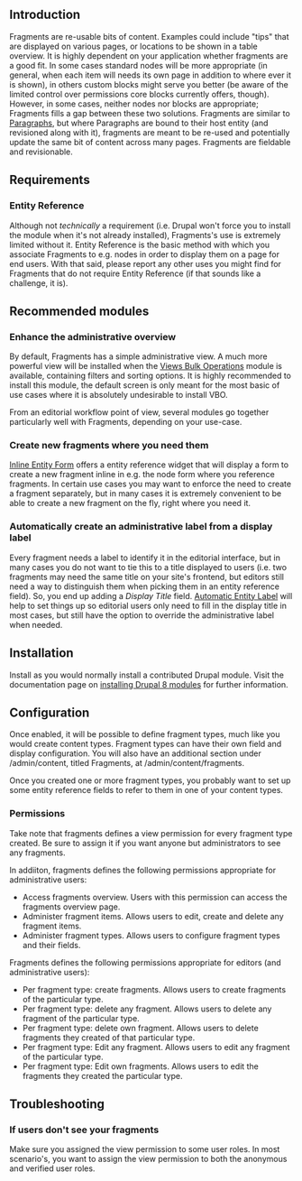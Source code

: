 Introduction
------------
Fragments are re-usable bits of content. Examples could include "tips"
that are displayed on various pages, or locations to be shown in a table 
overview. It is highly dependent on your application whether fragments 
are a good fit. In some cases standard nodes will be more appropriate 
(in general, when each item will needs its own page in addition to where 
ever it is shown), in others custom blocks might serve you better (be
aware of the limited control over permissions core blocks currently 
offers, though). However, in some cases, neither nodes nor blocks are 
appropriate; Fragments fills a gap between these two solutions. 
Fragments are similar to 
[Paragraphs](https://www.drupal.org/project/paragraphs), but where 
Paragraphs are bound to their host entity (and revisioned along with 
it), fragments are meant to be re-used and potentially update the same 
bit of content across many pages. Fragments are fieldable and 
revisionable.

Requirements
------------
### Entity Reference
Although not *technically* a requirement (i.e. Drupal won't force you to
install the module when it's not already installed), Fragments's use is
extremely limited without it. Entity Reference is the basic method with
which you associate Fragments to e.g. nodes in order to display them on
a page for end users. With that said, please report any other uses you
might find for Fragments that do not require Entity Reference (if that
sounds like a challenge, it is).

Recommended modules
-------------------
### Enhance the administrative overview
By default, Fragments has a simple administrative view. A much more 
powerful view will be installed when the 
[Views Bulk Operations](https://www.drupal.org/project/views_bulk_operations) 
module is available, containing filters and sorting options. It is 
highly recommended to install this module, the default screen is only 
meant for the most basic of use cases where it is absolutely undesirable 
to install VBO.

From an editorial workflow point of view, several modules go together 
particularly well with Fragments, depending on your use-case.

### Create new fragments where you need them
[Inline Entity Form](https://www.drupal.org/project/inline_entity_form) 
offers a entity reference widget that will display a form to create a 
new fragment inline in e.g. the node form where you reference 
fragments. In certain use cases you may want to enforce the need to 
create a fragment separately, but in many cases it is extremely 
convenient to be able to create a new fragment on the fly, right where
you need it.

### Automatically create an administrative label from a display label
Every fragment needs a label to identify it in the editorial 
interface, but in many cases you do not want to tie this to a title 
displayed to users (i.e. two fragments may need the same title on your 
site's frontend, but editors still need a way to distinguish them when 
picking them in an entity reference field). So, you end up adding a
<em>Display Title</em> field. 
[Automatic Entity Label](https://www.drupal.org/project/auto_entitylabel) 
will help to set things up so editorial users only need to fill in the 
display title in most cases, but still have the option to override the 
administrative label when needed.

Installation
------------
Install as you would normally install a contributed Drupal module. Visit
the documentation page on [installing Drupal 8 
modules](https://www.drupal.org/docs/8/extending-drupal-8/installing-drupal-8-modules)
for further information.

Configuration
-------------
Once enabled, it will be possible to define fragment types, much like 
you would create content types. Fragment types can have their own 
field and display configuration. You will also have an additional 
section under /admin/content, titled Fragments, at 
/admin/content/fragments.

Once you created one or more fragment types, you probably want to set up
some entity reference fields to refer to them in one of your content 
types. 

### Permissions
Take note that fragments defines a view permission for every fragment
type created. Be sure to assign it if you want anyone but administrators
to see any fragments.

In addiiton, fragments defines the following permissions appropriate for 
administrative users:

*   Access fragments overview. Users with this permission can 
    access the fragments overview page.
*   Administer fragment items. Allows users to edit, create and delete 
    any fragment items.
*   Administer fragment types. Allows users to configure fragment types 
    and their fields.
    
Fragments defines the following permissions appropriate for editors (and
administrative users):

*   Per fragment type: create fragments. Allows users to create 
    fragments of the particular type.
*   Per fragment type: delete any fragment. Allows users to delete any 
    fragment of the particular type.
*   Per fragment type: delete own fragment. Allows users to delete 
    fragments they created of that particular type.
*   Per fragment type: Edit any fragment. Allows users to edit any 
    fragment of the particular type.
*   Per fragment type: Edit own fragments. Allows users to edit the 
    fragments they created the particular type.

Troubleshooting
---------------
### If users don't see your fragments
Make sure you assigned the view permission to some user roles. In most 
scenario's, you want to assign the view permission to both the anonymous
and verified user roles. 
